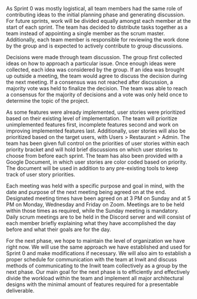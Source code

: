 As Sprint 0 was mostly logistical, all team members had the same role of contributing ideas to the
initial planning phase and generating discussion. For future sprints, work will be divided equally
amongst each member at the start of each sprint. The team has decided to distribute tasks
together as a team instead of appointing a single member as the scrum master. Additionally,
each team member is responsible for reviewing the work done by the group and is expected to
actively contribute to group discussions.

Decisions were made through team discussion. The group first collected ideas on how to approach
a particular issue. Once enough ideas were collected, each idea was considered by the group.
If an idea was brought up outside a meeting, the team would agree to discuss the decision during
the next meeting. If a consensus was not reached after discussion, a majority vote was held to
finalize the decision. The team was able to reach a consensus for the majority of decisions and a
vote was only held once to determine the topic of the project.

As some features were already implemented, user stories were prioritized based on their existing
level of implementation. The team will prioritize unimplemented features first, incomplete features
second and work on improving implemented features last. Additionally, user stories will also be
prioritized based on the target users, with Users > Restaurant > Admin. The team has been given
full control on the priorities of user stories within each priority bracket and will hold brief
discussions on which user stories to choose from before each sprint. The team has also been
provided with a Google Document, in which user stories are color coded based on priority.
The document will be used in addition to any pre-existing tools to keep track of user story priorities.

Each meeting was held with a specific purpose and goal in mind, with the date and purpose of the
next meeting being agreed on at the end. Designated meeting times have been agreed on at 3 PM on
Sunday and at 5 PM on Monday, Wednesday and Friday on Zoom. Meetings are to be held within those
times as required, while the Sunday meeting is mandatory. Daily scrum meetings are to be held in
the Discord server and will consist of each member briefly explaining what they have accomplished
the day before and what their goals are for the day.

For the next phase, we hope to maintain the level of organization we have right now.
We will use the same approach we have established and used for Sprint 0 and make modifications
if necessary. We will also aim to establish a proper schedule for communication with the team at
Inwit and discuss methods of communicating to the Inwit team collectively as a group by the next
phase. Our main goal for the next phase is to efficiently and effectively divide the workload
within the team and implement all major architectural designs with the minimal amount of features
required for a presentable deliverable.